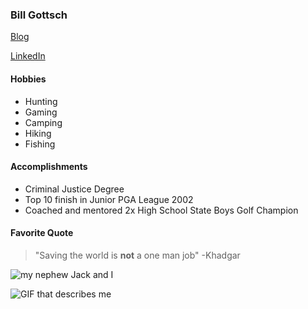 ### Bill Gottsch

[Blog](www.Medium.com/@BillyGottsch)

[LinkedIn](https://www.linkedin.com/in/bill-gottsch-869863128)

#### Hobbies

* Hunting
* Gaming
* Camping
* Hiking
* Fishing


#### Accomplishments
* Criminal Justice Degree
* Top 10 finish in Junior PGA League 2002
* Coached and mentored 2x High School State Boys Golf Champion

#### Favorite Quote
>"Saving the world is **not** a one man job" -Khadgar

![my nephew Jack and I](http://i.imgur.com/ytqBxuF.jpg)

![GIF that describes me](http://i.imgur.com/nHHwMQR.gif)
